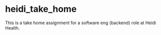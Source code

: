 # heidi_take_home
This is a take home assignment for a software eng (backend) role at Heidi Health.
